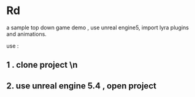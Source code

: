 # Rd

 a sample top down game demo ,   use unreal engine5, import lyra plugins and animations.

 use :

 ## 1 . clone project  \n
 ## 2. use unreal engine 5.4 ,   open project
